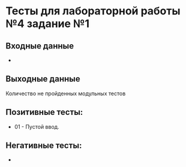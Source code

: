 # Тесты для лабораторной работы №4 задание №1

## Входные данные
-

## Выходные данные
Количество не пройденных модульных тестов

## Позитивные тесты:
- 01 - Пустой ввод.

## Негативные тесты:
-